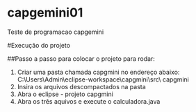 # capgemini01
Teste de programacao capgemini

#Execução do projeto

##Passo a passo para colocar o projeto para rodar:
1. Criar uma pasta chamada capgmini no endereço abaixo:
  C:\Users\Admin\eclipse-workspace\capgmini\src\ capgmini
2. Insira os arquivos  descompactados na pasta
3. Abra o eclipse - projeto  capgmini 
4. 	Abra os três aquivos e execute o calculadora.java
